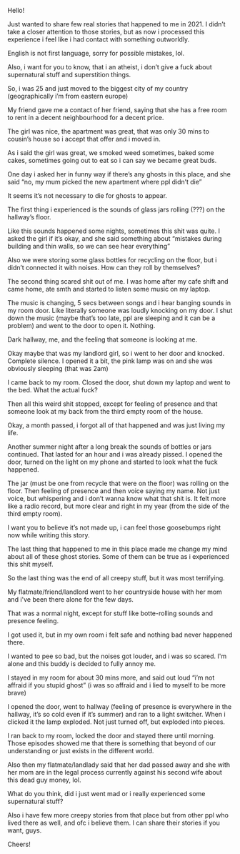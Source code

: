 Hello! 

Just wanted to share few real stories that happened to me in 2021. I didn’t take a closer attention to those stories, but as now i processed this experience i feel like i had contact with something outworldly.

English is not first language, sorry for possible mistakes, lol.

Also, i want for you to know, that i an atheist, i don’t give a fuck about supernatural stuff and superstition things. 

So, i was 25 and just moved to the biggest city of my country (geographically i’m from eastern europe)

My friend gave me a contact of her friend, saying that she has a free room to rent in a decent neighbourhood for a decent price.

The girl was nice, the apartment was great, that was only 30 mins to cousin’s house so i accept that offer and i moved in.

As i said the girl was great, we smoked weed sometimes, baked some cakes, sometimes going out to eat so i can say we became great buds.

One day i asked her in funny way if there’s any ghosts in this place, and she said “no, my mum picked the new apartment where ppl didn’t die”

It seems it’s not necessary to die for ghosts to appear.

The first thing i experienced is the sounds of glass jars rolling (???) on the hallway’s floor.

Like this sounds happened some nights, sometimes this shit was quite. I asked the girl if it’s okay, and she said something about “mistakes during building and thin walls, so we can see hear everything”

Also we were storing some glass bottles for recycling on the floor, but i didn’t connected it with noises. How can they roll by themselves?

The second thing scared shit out of me.
I was home after my cafe shift and came home, ate smth and started to listen some music on my laptop. 

The music is changing, 5 secs between songs and i hear banging sounds in my room
door. Like literally someone was loudly knocking on my door. I shut down the music (maybe that’s too late, ppl are sleeping and it can be a problem) and went to the door to open it. Nothing.

Dark hallway, me, and the feeling that someone is looking at me.

Okay maybe that was my landlord girl, so i went to her door and knocked. Complete silence. I opened it a bit, the pink lamp was on and she was obviously sleeping (that was 2am)

I came back to my room. Closed the door, shut down my laptop and went to the bed. What the actual fuck?

Then all this weird shit stopped, except for feeling of presence and that someone look at my back from the third empty room of the house.

Okay, a month passed, i forgot all of that happened and was just living my life.

Another summer night after a long break the sounds of bottles or jars continued.
That lasted for an hour and i was already pissed. I opened the door, turned on the light on my phone and started to look what the fuck happened.

The jar (must be one from recycle that were on the floor) was rolling on the floor. Then feeling of presence and then voice saying my name. Not just voice, but whispering and i don’t wanna know what that shit is. It felt more like a radio record, but more clear and right in my year (from the side of the third empty room).

I want you to believe it’s not made up, i can feel those goosebumps right now while writing this story.

The last thing that happened to me in this place made me change my mind about all of these ghost stories. Some of them can be true as i experienced this shit myself.

So the last thing was the end of all creepy stuff, but it was most terrifying. 

My flatmate/friend/landlord went to her countryside house with her mom and i've been there alone for the few days. 

That was a normal night, except for stuff
like botte-rolling sounds and presence feeling.

I got used it, but in my own room i felt safe
and nothing bad never happened there. 

I wanted to pee so bad, but the noises got louder, and i was so scared. I'm alone and this buddy is decided to fully annoy me.

I stayed in my room for about 30 mins more, and said out loud “i’m not affraid if you stupid ghost” (i was so affraid and i lied to
myself to be more brave)

I opened the door, went to hallway (feeling of presence is everywhere in the hallway, it’s so cold even if it’s summer) and ran to a light switcher. When i clicked it the lamp exploded. Not just turned off, but exploded into pieces. 

I ran back to my room, locked the door and stayed there until morning. Those episodes showed me that there is something that beyond of our understanding or just exists in the different world.


Also then my flatmate/landlady said that her dad passed away and she with her mom are in the legal process currently against his second wife about this dead guy money, lol.

What do you think, did i just went mad or i really experienced some supernatural stuff?

Also i have few more creepy stories from that place but from other ppl who lived there as well, and ofc i believe them. I can share their stories if you want, guys. 

Cheers!



